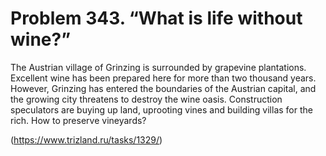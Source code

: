 # Problem 343. “What is life without wine?”

The Austrian village of Grinzing is surrounded by grapevine plantations. Excellent wine has been prepared here for more than two thousand years. However, Grinzing has entered the boundaries of the Austrian capital, and the growing city threatens to destroy the wine oasis. Construction speculators are buying up land, uprooting vines and building villas for the rich. How to preserve vineyards?

(https://www.trizland.ru/tasks/1329/)